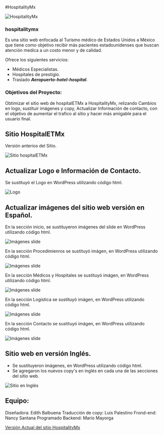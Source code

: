 #HospitalityMx


![HospitalityMx](http://hospitalitymx.com/wp-content/themes/hospital/views/images/logo.png)

### hospitalitymx

Es una sitio web enfocada al Turismo médico de Estados Unidos a México que tiene como objetivo recibir más pacientes estadounidenses que buscan atención medica a un costo menor y de calidad.

Ofrece los siguientes servicios:
* Médicos Especialistas.
* Hospitales de prestigio.
* Traslado <strong>*Aeropuerto-hotel-hospital*</strong>.


### Objetivos del Proyecto:

Obtimizar el sitio web de hospitalETMx a HospitalityMx, relizando Cambios en logo, sustituir imágenes y copy, Actualizar Información de contacto, con el objetivo de aumentar el trafico al sitio y hacer más amigable para el usuario final.


## Sitio HospitalETMx

Versión anterios del Sitio.

![Sitio hospitalETMx](assets/images/hospitalETMx.png)

## Actualizar Logo e Información de Contacto.  

Se sustituyó el Logo en WordPress utilizando código html.

![Logo](assets/images/Logo.png)

## Actualizar imágenes del sitio web versión en Español.  

En la sección inicio, se sustituyeron imágenes del slide en WordPress utilizando código html.

![Imágenes slide](assets/images/slide.png)

En la sección Procedimienros se sustituyó imágen, en WordPress utilizando código html.

![Imágenes slide](assets/images/procedimientos.png)

En la sección Médicos y Hospitales se sustituyó imágen, en WordPress utilizando código html.

![Imágenes slide](assets/images/médicos.png)

En la sección Logística se sustituyó imágen, en WordPress utilizando código html.

![Imágenes slide](assets/images/logística.png)

En la sección Contacto se sustituyó imágen, en WordPress utilizando código html.

![Imágenes slide](assets/images/contacto.png)

## Sitio web en versión Inglés.


* Se sustituyeron imágenes, en WordPress utilizando código html.
* Se agregaron los nuevos copy's en inglés en cada una de las secciones del sitio web.


![Sitio en Inglés](assets/images/hospitalitymx.png)



## Equipo:

Diseñadora: Edith Balbuena
Traducción de copy: Luis Palestino
Frond-end: Nancy Santana
Programado Backend: Mario Mayorga



[Versión Actual del sitio HospitalityMx](http://hospitalitymx.com/)
